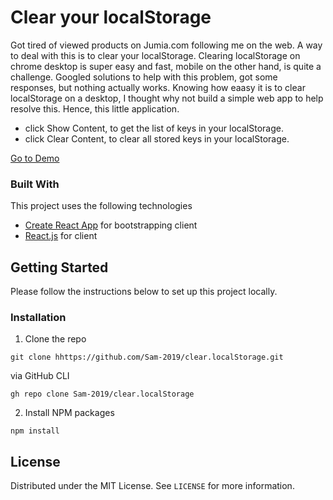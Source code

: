 # Clear your localStorage

Got tired of viewed products on Jumia.com following me on the web. A way to deal with this is to clear your localStorage.
Clearing localStorage on chrome desktop is super easy and fast, mobile on the other hand, is quite a challenge.
Googled solutions to help with this problem, got some responses, but nothing actually works.
Knowing how eaasy it is to clear localStorage on a desktop, I thought why not build a simple web app to help resolve this.
Hence, this little application.

 - click Show Content, to get the list of keys in your localStorage.
 - click Clear Content, to clear all stored keys in your localStorage.

[Go to Demo](https://localstorageclear.netlify.app)

### Built With

This project uses the following technologies

- [Create React App](https://github.com/facebook/create-react-app) for bootstrapping client
- [React.js](https://reactjs.org) for client

<!-- GETTING STARTED -->

## Getting Started

Please follow the instructions below to set up this project locally.

<!--To get a local copy up and running, please follow these simple example steps.-->

<!-- LICENSE -->
<!--
### Clone Repo

Clone Git repo:

```
git clone hhttps://github.com/Sam-2019/clear.localStorage.git
```

Via GitHub CLI

```
gh repo clone Sam-2019/clear.localStorage
``` -->

### Installation

1. Clone the repo

```
git clone hhttps://github.com/Sam-2019/clear.localStorage.git
```

via GitHub CLI

```
gh repo clone Sam-2019/clear.localStorage
```

2. Install NPM packages

```
npm install
```



## License

Distributed under the MIT License. See `LICENSE` for more information.
